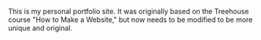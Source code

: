 This is my personal portfolio site. It was originally based on the Treehouse course "How to Make a Website," but now needs to be modified to be more unique and original.